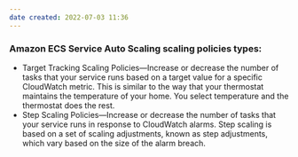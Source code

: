 ```yaml
---
date created: 2022-07-03 11:36
---
```


### Amazon ECS Service Auto Scaling  scaling policies types:

- Target Tracking Scaling Policies—Increase or decrease the number of tasks that your service runs based on a target value for a specific CloudWatch metric. This is similar to the way that your thermostat maintains the temperature of your home. You select temperature and the thermostat does the rest.
- Step Scaling Policies—Increase or decrease the number of tasks that your service runs in response to CloudWatch alarms. Step scaling is based on a set of scaling adjustments, known as step adjustments, which vary based on the size of the alarm breach.
